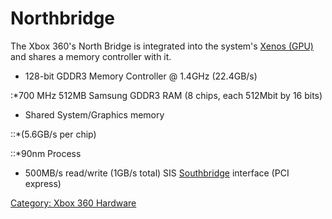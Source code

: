 # Northbridge

The Xbox 360's North Bridge is integrated into the system's [Xenos
(GPU)](Xenos_(GPU)) and shares a memory controller with it.

  - 128-bit GDDR3 Memory Controller @ 1.4GHz (22.4GB/s)

:\*700 MHz 512MB Samsung GDDR3 RAM (8 chips, each 512Mbit by 16 bits)

  - Shared System/Graphics memory

::\*(5.6GB/s per chip)

::\*90nm Process

  - 500MB/s read/write (1GB/s total) SIS [Southbridge](../Southbridge) interface (PCI express)

[Category: Xbox 360 Hardware](../Category_Xbox360_Hardware)
